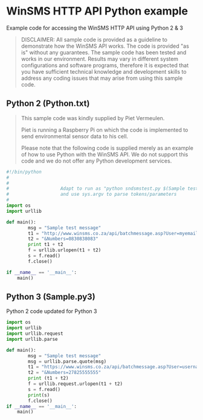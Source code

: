 # WinSMS HTTP API Python example
Example code for accessing the WinSMS HTTP API using Python 2 & 3

> DISCLAIMER: All sample code is provided as a guideline to demonstrate how the WinSMS API works. The code is provided "as is" without any guarantees. The sample code has been tested and works in our environment. Results may vary in different system configurations and software programs, therefore it is expected that you have sufficient technical knowledge and development skills to address any coding issues that may arise from using this sample code.

## Python 2 (Python.txt)
> This sample code was kindly supplied by Piet Vermeulen.
> 
> Piet is running a Raspberry Pi on which the code is implemented to send environmental sensor data to his cell.
> 
> Please note that the following code is supplied merely as an example of how to use Python with the WinSMS API. We do not support this code and we do not offer any Python development services.

```python
#!/bin/python
#
# 
#                   Adapt to run as "python sndsmstest.py $(Sample test message)"
#                   and use sys.argv to parse tokens/parameters
#
import os
import urllib

def main(): 
        msg = "Sample test message" 
        t1 = "http://www.winsms.co.za/api/batchmessage.asp?User=myemail@domain.co.za&Password=mypassword&Deliver=No&Message=RaspberryPi: " + msg
        t2 = "&Numbers=0830838083"
        print t1 + t2
        f = urllib.urlopen(t1 + t2)
        s = f.read()
        f.close()

if __name__ == '__main__':
    main()
```

## Python 3 (Sample.py3)
Python 2 code updated for Python 3

```python
import os
import urllib
import urllib.request
import urllib.parse

def main(): 
        msg = "Sample test message"
        msg = urllib.parse.quote(msg)
        t1 = "https://www.winsms.co.za/api/batchmessage.asp?User=username&Password=password&Message=" + msg
        t2 = "&Numbers=27825555555"
        print (t1 + t2)
        f = urllib.request.urlopen(t1 + t2)        
        s = f.read()
        print(s)
        f.close()
if __name__ == '__main__':
    main()
```
